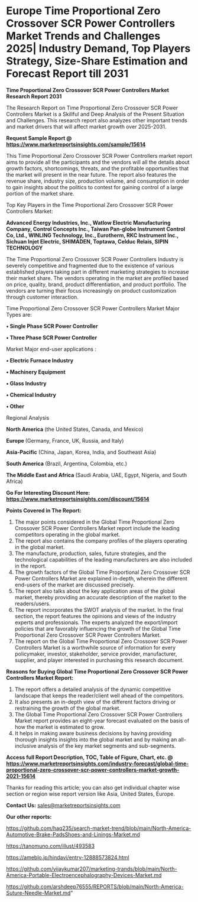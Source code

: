 # Europe Time Proportional Zero Crossover SCR Power Controllers Market Trends and Challenges 2025| Industry Demand, Top Players Strategy, Size-Share Estimation and Forecast Report till 2031

<strong>Time Proportional Zero Crossover SCR Power Controllers Market Research Report 2031</strong>

The Research Report on Time Proportional Zero Crossover SCR Power Controllers Market is a Skillful and Deep Analysis of the Present Situation and Challenges. This research report also analyzes other important trends and market drivers that will affect market growth over 2025-2031.

<strong>Request Sample Report @ <a href=https://www.marketreportsinsights.com/sample/15614>https://www.marketreportsinsights.com/sample/15614</a></strong>

This Time Proportional Zero Crossover SCR Power Controllers market report aims to provide all the participants and the vendors will all the details about growth factors, shortcomings, threats, and the profitable opportunities that the market will present in the near future. The report also features the revenue share, industry size, production volume, and consumption in order to gain insights about the politics to contest for gaining control of a large portion of the market share.

Top Key Players in the Time Proportional Zero Crossover SCR Power Controllers Market:

<strong>Advanced Energy Industries, Inc., Watlow Electric Manufacturing Company, Control Concepts Inc., Taiwan Pan-globe Instrument Control Co, Ltd., WINLING Technology, Inc., Eurotherm, RKC Instrument Inc., Sichuan Injet Electric, SHIMADEN, Toptawa, Celduc Relais, SIPIN TECHNOLOGY</strong>

The Time Proportional Zero Crossover SCR Power Controllers Industry is severely competitive and fragmented due to the existence of various established players taking part in different marketing strategies to increase their market share. The vendors operating in the market are profiled based on price, quality, brand, product differentiation, and product portfolio. The vendors are turning their focus increasingly on product customization through customer interaction.

Time Proportional Zero Crossover SCR Power Controllers Market Major Types are:

<strong>• Single Phase SCR Power Controller

• Three Phase SCR Power Controller</strong>

Market Major end-user applications :

<strong>• Electric Furnace Industry

• Machinery Equipment

• Glass Industry

• Chemical Industry

• Other</strong>

Regional Analysis

</u><strong><b>North America</b></strong> (the United States, Canada, and Mexico)

<strong><b>Europe </b></strong>(Germany, France, UK, Russia, and Italy)

<strong><b>Asia-Pacific</b></strong> (China, Japan, Korea, India, and Southeast Asia)

<strong><b>South America</b></strong> (Brazil, Argentina, Colombia, etc.)

<strong><b>The Middle East and Africa</b></strong> (Saudi Arabia, UAE, Egypt, Nigeria, and South Africa)

<strong>Go For Interesting Discount Here: <a href=https://www.marketreportsinsights.com/discount/15614>https://www.marketreportsinsights.com/discount/15614</a></strong>

<strong>Points Covered in The Report:</strong>
<ol>
  <li>The major points considered in the Global Time Proportional Zero Crossover SCR Power Controllers Market report include the leading competitors operating in the global market.</li>
  <li>The report also contains the company profiles of the players operating in the global market.</li>
  <li>The manufacture, production, sales, future strategies, and the technological capabilities of the leading manufacturers are also included in the report.</li>
  <li>The growth factors of the Global Time Proportional Zero Crossover SCR Power Controllers Market are explained in-depth, wherein the different end-users of the market are discussed precisely.</li>
  <li>The report also talks about the key application areas of the global market, thereby providing an accurate description of the market to the readers/users.</li>
  <li>The report incorporates the SWOT analysis of the market. In the final section, the report features the opinions and views of the industry experts and professionals. The experts analyzed the export/import policies that are favorably influencing the growth of the Global Time Proportional Zero Crossover SCR Power Controllers Market.</li>
  <li>The report on the Global Time Proportional Zero Crossover SCR Power Controllers Market is a worthwhile source of information for every policymaker, investor, stakeholder, service provider, manufacturer, supplier, and player interested in purchasing this research document.</li>
</ol>
<strong>Reasons for Buying Global Time Proportional Zero Crossover SCR Power Controllers Market Report:</strong>

<ol>
  <li>The report offers a detailed analysis of the dynamic competitive landscape that keeps the reader/client well ahead of the competitors.</li>
  <li>It also presents an in-depth view of the different factors driving or restraining the growth of the global market.</li>
  <li>The Global Time Proportional Zero Crossover SCR Power Controllers Market report provides an eight-year forecast evaluated on the basis of how the market is estimated to grow.</li>
  <li>It helps in making aware business decisions by having providing thorough insights insights into the global market and by making an all-inclusive analysis of the key market segments and sub-segments.</li>
</ol>
<strong>Access full Report Description, TOC, Table of Figure, Chart, etc. @ <a href=https://www.marketreportsinsights.com/industry-forecast/global-time-proportional-zero-crossover-scr-power-controllers-market-growth-2021-15614>https://www.marketreportsinsights.com/industry-forecast/global-time-proportional-zero-crossover-scr-power-controllers-market-growth-2021-15614</a></strong>


Thanks for reading this article; you can also get individual chapter wise section or region wise report version like Asia, United States, Europe.

<strong>Contact Us:</strong>
sales@marketreportsinsights.com

<strong>Our other reports:</strong>

<a href=https://github.com/haq235/search-market-trend/blob/main/North-America-Automotive-Brake-PadsShoes-and-Linings-Market.md>https://github.com/haq235/search-market-trend/blob/main/North-America-Automotive-Brake-PadsShoes-and-Linings-Market.md</a>

<a href=https://tanomuno.com/illust/493583>https://tanomuno.com/illust/493583</a>

<a href=https://ameblo.jp/hindavi/entry-12888573824.html>https://ameblo.jp/hindavi/entry-12888573824.html</a>

<a href=https://github.com/vijaykumar207/marketing-trands/blob/main/North-America-Portable-Electroencephalography-Devices-Market.md>https://github.com/vijaykumar207/marketing-trands/blob/main/North-America-Portable-Electroencephalography-Devices-Market.md</a>

<a href=https://github.com/arshdeep76555/REPORTS/blob/main/North-America-Suture-Needle-Market.md>https://github.com/arshdeep76555/REPORTS/blob/main/North-America-Suture-Needle-Market.md</a>"
